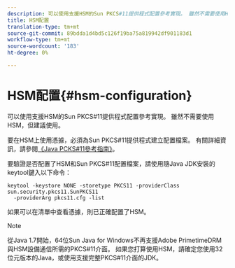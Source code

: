 ```yaml
---
description: 可以使用支援HSM的Sun PKCS#11提供程式配置參考實現。 雖然不需要使用HSM，但建議使用。
title: HSM配置
translation-type: tm+mt
source-git-commit: 89bdda1d4bd5c126f19ba75a819942df901183d1
workflow-type: tm+mt
source-wordcount: '183'
ht-degree: 0%

---
```



# HSM配置{#hsm-configuration}

可以使用支援HSM的Sun PKCS#11提供程式配置參考實現。 雖然不需要使用HSM，但建議使用。

要在HSM上使用憑據，必須為Sun PKCS#11提供程式建立配置檔案。 有關詳細資訊，請參閱[《Java PCKS#11參考指南》](https://docs.oracle.com/javase/1.5.0/docs/guide/security/p11guide.html)。

要驗證是否配置了HSM和Sun PKCS#11配置檔案，請使用隨Java JDK安裝的keytool鍵入以下命令：

```
keytool -keystore NONE -storetype PKCS11 -providerClass sun.security.pkcs11.SunPKCS11 
  -providerArg pkcs11.cfg -list
```

如果可以在清單中查看憑據，則已正確配置了HSM。

>[!NOTE]
>
>從Java 1.7開始，64位Sun Java for Windows不再支援Adobe PrimetimeDRM與HSM設備通信所需的PKCS#11介面。 如果您打算使用HSM，請確定您使用32位元版本的Java，或使用支援完整PKCS#11介面的JDK。

